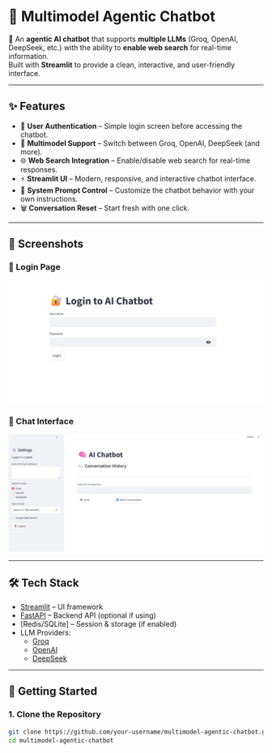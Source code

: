 # 🤖 Multimodel Agentic Chatbot

🚀 An **agentic AI chatbot** that supports **multiple LLMs** (Groq, OpenAI, DeepSeek, etc.) with the ability to **enable web search** for real-time information.  
Built with **Streamlit** to provide a clean, interactive, and user-friendly interface.

---

## ✨ Features
- 🔐 **User Authentication** – Simple login screen before accessing the chatbot.  
- 🧠 **Multimodel Support** – Switch between Groq, OpenAI, DeepSeek (and more).  
- 🌐 **Web Search Integration** – Enable/disable web search for real-time responses.  
- ⚡ **Streamlit UI** – Modern, responsive, and interactive chatbot interface.  
- 📝 **System Prompt Control** – Customize the chatbot behavior with your own instructions.  
- 🗑️ **Conversation Reset** – Start fresh with one click.  

---

## 📸 Screenshots

### 🔑 Login Page  
![Login](docs/screenshots/login.png)

### 💬 Chat Interface  
![Chat](docs/screenshots/chat.png)

---

## 🛠️ Tech Stack
- [Streamlit](https://streamlit.io/) – UI framework  
- [FastAPI](https://fastapi.tiangolo.com/) – Backend API (optional if using)  
- [Redis/SQLite] – Session & storage (if enabled)  
- LLM Providers:  
  - [Groq](https://groq.com/)  
  - [OpenAI](https://openai.com/)  
  - [DeepSeek](https://deepseek.com/)  

---

## 🚀 Getting Started

### 1. Clone the Repository
```bash
git clone https://github.com/your-username/multimodel-agentic-chatbot.git
cd multimodel-agentic-chatbot
